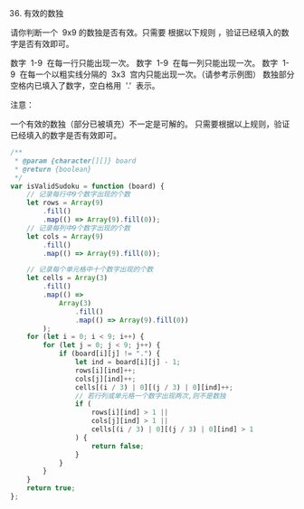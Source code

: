 36. 有效的数独

请你判断一个  9x9 的数独是否有效。只需要 根据以下规则 ，验证已经填入的数字是否有效即可。

数字  1-9  在每一行只能出现一次。
数字  1-9  在每一列只能出现一次。
数字  1-9  在每一个以粗实线分隔的  3x3  宫内只能出现一次。（请参考示例图）
数独部分空格内已填入了数字，空白格用  '.'  表示。

注意：

一个有效的数独（部分已被填充）不一定是可解的。
只需要根据以上规则，验证已经填入的数字是否有效即可。

```javascript
/**
 * @param {character[][]} board
 * @return {boolean}
 */
var isValidSudoku = function (board) {
    // 记录每行中9个数字出现的个数
    let rows = Array(9)
        .fill()
        .map(() => Array(9).fill(0));
    // 记录每列中9个数字出现的个数
    let cols = Array(9)
        .fill()
        .map(() => Array(9).fill(0));

    // 记录每个单元格中十个数字出现的个数
    let cells = Array(3)
        .fill()
        .map(() =>
            Array(3)
                .fill()
                .map(() => Array(9).fill(0))
        );
    for (let i = 0; i < 9; i++) {
        for (let j = 0; j < 9; j++) {
            if (board[i][j] != ".") {
                let ind = board[i][j] - 1;
                rows[i][ind]++;
                cols[j][ind]++;
                cells[(i / 3) | 0][(j / 3) | 0][ind]++;
                // 若行列或单元格一个数字出现两次,则不是数独
                if (
                    rows[i][ind] > 1 ||
                    cols[j][ind] > 1 ||
                    cells[(i / 3) | 0][(j / 3) | 0][ind] > 1
                ) {
                    return false;
                }
            }
        }
    }
    return true;
};
```
